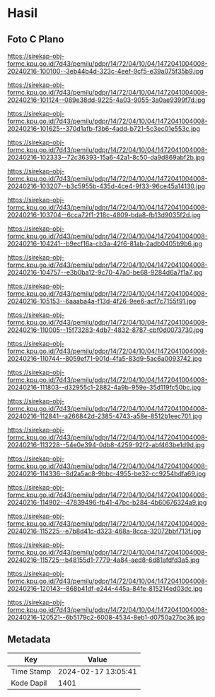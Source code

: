 # Hasil

## Foto C Plano

https://sirekap-obj-formc.kpu.go.id/7d43/pemilu/pdpr/14/72/04/10/04/1472041004008-20240216-100100--3eb44b4d-323c-4eef-9cf5-e39a075f35b9.jpg

https://sirekap-obj-formc.kpu.go.id/7d43/pemilu/pdpr/14/72/04/10/04/1472041004008-20240216-101124--089e38dd-9225-4a03-9055-3a0ae9399f7d.jpg

https://sirekap-obj-formc.kpu.go.id/7d43/pemilu/pdpr/14/72/04/10/04/1472041004008-20240216-101625--370d1afb-f3b6-4add-b721-5c3ec01e553c.jpg

https://sirekap-obj-formc.kpu.go.id/7d43/pemilu/pdpr/14/72/04/10/04/1472041004008-20240216-102333--72c36393-15a6-42a1-8c50-da9d869abf2b.jpg

https://sirekap-obj-formc.kpu.go.id/7d43/pemilu/pdpr/14/72/04/10/04/1472041004008-20240216-103207--b3c5955b-435d-4ce4-9f33-96ce45a14130.jpg

https://sirekap-obj-formc.kpu.go.id/7d43/pemilu/pdpr/14/72/04/10/04/1472041004008-20240216-103704--6cca72f1-218c-4809-bda8-fb13d9035f2d.jpg

https://sirekap-obj-formc.kpu.go.id/7d43/pemilu/pdpr/14/72/04/10/04/1472041004008-20240216-104241--b9ecf16a-cb3a-42f6-81ab-2adb0405b9b6.jpg

https://sirekap-obj-formc.kpu.go.id/7d43/pemilu/pdpr/14/72/04/10/04/1472041004008-20240216-104757--e3b0ba12-9c70-47a0-be68-9284d6a7f1a7.jpg

https://sirekap-obj-formc.kpu.go.id/7d43/pemilu/pdpr/14/72/04/10/04/1472041004008-20240216-105153--6aaaba4a-f13d-4f26-9ee6-acf7c7155f91.jpg

https://sirekap-obj-formc.kpu.go.id/7d43/pemilu/pdpr/14/72/04/10/04/1472041004008-20240216-110005--15f73283-4db7-4832-8787-cbf0d0073730.jpg

https://sirekap-obj-formc.kpu.go.id/7d43/pemilu/pdpr/14/72/04/10/04/1472041004008-20240216-110744--8059ef71-901d-4fa5-83d9-5ac6a0093742.jpg

https://sirekap-obj-formc.kpu.go.id/7d43/pemilu/pdpr/14/72/04/10/04/1472041004008-20240216-111803--d32955c1-2882-4a9b-959e-35d119fc50bc.jpg

https://sirekap-obj-formc.kpu.go.id/7d43/pemilu/pdpr/14/72/04/10/04/1472041004008-20240216-112841--a266842d-2385-4743-a58e-8512b1eec701.jpg

https://sirekap-obj-formc.kpu.go.id/7d43/pemilu/pdpr/14/72/04/10/04/1472041004008-20240216-113228--54e0e394-0db8-4259-92f2-abf463be1d9d.jpg

https://sirekap-obj-formc.kpu.go.id/7d43/pemilu/pdpr/14/72/04/10/04/1472041004008-20240216-114336--8d2a5ac8-9bbc-4955-be32-cc9254bdfa69.jpg

https://sirekap-obj-formc.kpu.go.id/7d43/pemilu/pdpr/14/72/04/10/04/1472041004008-20240216-114902--47839496-fb41-47bc-b284-4b60676324a9.jpg

https://sirekap-obj-formc.kpu.go.id/7d43/pemilu/pdpr/14/72/04/10/04/1472041004008-20240216-115225--e7b8d41c-d323-468a-8cca-32072bbf713f.jpg

https://sirekap-obj-formc.kpu.go.id/7d43/pemilu/pdpr/14/72/04/10/04/1472041004008-20240216-115725--b48155d1-7779-4a84-aed8-6d81afdfd3a5.jpg

https://sirekap-obj-formc.kpu.go.id/7d43/pemilu/pdpr/14/72/04/10/04/1472041004008-20240216-120143--868b41df-e244-445a-84fe-815214ed03dc.jpg

https://sirekap-obj-formc.kpu.go.id/7d43/pemilu/pdpr/14/72/04/10/04/1472041004008-20240216-120521--6b5179c2-6008-4534-8eb1-d0750a27bc36.jpg


## Metadata

| Key        | Value               |
| ---------- | ------------------- |
| Time Stamp | 2024-02-17 13:05:41 |
| Kode Dapil | 1401                |



